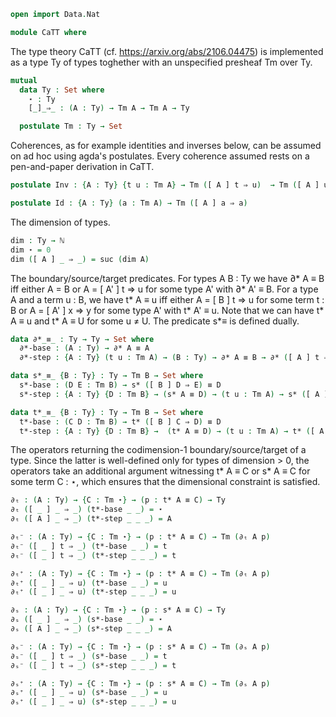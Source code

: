 ```agda
open import Data.Nat
```

```agda
module CaTT where
```

The type theory CaTT (cf. https://arxiv.org/abs/2106.04475) is implemented as a type Ty of types
toghether with an unspecified presheaf Tm over Ty.

```agda
mutual
  data Ty : Set where
    ⋆ : Ty
    [_]_⇒_ : (A : Ty) → Tm A → Tm A → Ty

  postulate Tm : Ty → Set
```

Coherences, as for example identities and inverses below, can be assumed on ad hoc using agda's
postulates. Every coherence assumed rests on a pen-and-paper derivation in CaTT.

```agda
postulate Inv : {A : Ty} {t u : Tm A} → Tm ([ A ] t ⇒ u)  → Tm ([ A ] u ⇒ t)

postulate Id : {A : Ty} (a : Tm A) → Tm ([ A ] a ⇒ a)
```

The dimension of types.

```agda
dim : Ty → ℕ
dim ⋆ = 0
dim ([ A ] _ ⇒ _) = suc (dim A)
```

The boundary/source/target predicates. For types A B : Ty we have ∂* A ≡ B iff either A = B or
A = [ A' ] t ⇒ u for some type A' with ∂* A' ≡ B. For a type A and a term u : B, we have t* A ≡ u
iff either A = [ B ] t ⇒ u for some term t : B or A = [ A' ] x ⇒ y for some type A' with t* A' ≡ u.
Note that we can have t* A ≡ u and t* A ≡ U for some u ≠ U. The predicate s*_≡_ is defined dually.

```agda
data ∂*_≡_ : Ty → Ty → Set where
  ∂*-base : (A : Ty) → ∂* A ≡ A
  ∂*-step : {A : Ty} (t u : Tm A) → (B : Ty) → ∂* A ≡ B → ∂* ([ A ] t ⇒ u) ≡ B

data s*_≡_ {B : Ty} : Ty → Tm B → Set where 
  s*-base : (D E : Tm B) → s* ([ B ] D ⇒ E) ≡ D
  s*-step : {A : Ty} {D : Tm B} → (s* A ≡ D) → (t u : Tm A) → s* ([ A ] t ⇒ u) ≡ D

data t*_≡_ {B : Ty} : Ty → Tm B → Set where 
  t*-base : (C D : Tm B) → t* ([ B ] C ⇒ D) ≡ D
  t*-step : {A : Ty} {D : Tm B} →  (t* A ≡ D) → (t u : Tm A) → t* ([ A ] t ⇒ u) ≡ D
```

The operators returning the codimension-1 boundary/source/target of a type. Since the latter is
well-defined only for types of dimension > 0, the operators take an additional argument witnessing
t* A ≡ C or s* A ≡ C for some term C : ⋆, which ensures that the dimensional constraint is
satisfied.  

```agda
∂ₜ : (A : Ty) → {C : Tm ⋆} → (p : t* A ≡ C) → Ty
∂ₜ ([ _ ] _ ⇒ _) (t*-base _ _) = ⋆
∂ₜ ([ A ] _ ⇒ _) (t*-step _ _ _) = A

∂ₜ⁻ : (A : Ty) → {C : Tm ⋆} → (p : t* A ≡ C) → Tm (∂ₜ A p)
∂ₜ⁻ ([ _ ] t ⇒ _) (t*-base _ _) = t
∂ₜ⁻ ([ _ ] t ⇒ _) (t*-step _ _ _) = t

∂ₜ⁺ : (A : Ty) → {C : Tm ⋆} → (p : t* A ≡ C) → Tm (∂ₜ A p)
∂ₜ⁺ ([ _ ] _ ⇒ u) (t*-base _ _) = u
∂ₜ⁺ ([ _ ] _ ⇒ u) (t*-step _ _ _) = u

∂ₛ : (A : Ty) → {C : Tm ⋆} → (p : s* A ≡ C) → Ty
∂ₛ ([ _ ] _ ⇒ _) (s*-base _ _) = ⋆
∂ₛ ([ A ] _ ⇒ _) (s*-step _ _ _) = A

∂ₛ⁻ : (A : Ty) → {C : Tm ⋆} → (p : s* A ≡ C) → Tm (∂ₛ A p)
∂ₛ⁻ ([ _ ] t ⇒ _) (s*-base _ _) = t
∂ₛ⁻ ([ _ ] t ⇒ _) (s*-step _ _ _) = t

∂ₛ⁺ : (A : Ty) → {C : Tm ⋆} → (p : s* A ≡ C) → Tm (∂ₛ A p)
∂ₛ⁺ ([ _ ] _ ⇒ u) (s*-base _ _) = u
∂ₛ⁺ ([ _ ] _ ⇒ u) (s*-step _ _ _) = u
```